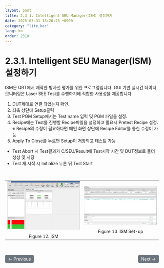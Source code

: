 ```yaml
---
layout: post
title: 2.3.1. Intelligent SEU Manager(ISM) 설정하기
date: 2025-03-31 13:20:23 +0900
category: "lite_kor"
lang: ko
order: 2310
---
```


# 2.3.1. Intelligent SEU Manager(ISM) 설정하기

ISM은 QRT에서 제작한 방사선 평가를 위한 프로그램입니다. GUI 기반 실시간 데이터 모니터링은 Laser SEE Test를 수행하기에 적합한 사용성을 제공합니다 
1.	DUT제대로 연결 되었는지 확인.
2.	좌측 상단에 Setup클릭
3.	Test PGM Setup에서는 Test name 입력 및 PGM 파일을 설정.
4.	Recipe에는 Test를 진행할 Recipe파일을 설정하고 필요시 Pretest Recipe 설정.
※	Recipe의 수정이 필요하다면 메인 화면 상단에 Recipe Editor를 통한 수정이 가능.
5.	Apply To Close를 누르면 Setup이 저장되고 테스트 가능
-	Test Abort 시 Test결과가 C/SEU/Result에 Test시작 시간 및 DUT정보로 폴더 생성 및 저장
-	Test 재 시작 시 Initialize 누른 뒤 Test Start

<br/> <!-- 한줄 띄기 -->

<!-- 2x2 이미지 테이블 -->
<table align="center">
  <tr>
    <td align="center">
      <img src="/assets/Chapter-2/ISM.png" alt="ISM">
      <div style="margin-top: 10px;">Figure 12. ISM</div>
    </td>
    <td align="center">
      <img src="/assets/Chapter-2/ISM Set-up.png" alt="ISM Set-up">
      <div style="margin-top: 10px;">Figure 13. ISM Set-up</div>
    </td>
  </tr>
</table>



<!-- 이전/다음 페이지 버튼 -->
<br/>
<br/>
<div style="display: flex; justify-content: space-between; align-items: center; margin-top: 10;">
  <!-- 이전 페이지 버튼 -->
  <a href="/manuals/manuals_lite_kor/Chapter 2/Chapter 2-3/" class="btn btn-primary" style="display: inline-block; padding: 5px 10px; background-color: #6c757d; color: white; text-decoration: none; border-radius: 5px;">
    ← Previous
  </a>

  <!-- 다음 페이지 버튼 -->
  <a href="/manuals/manuals_lite_kor/Chapter 2/Chapter 2-4/" class="btn btn-primary" style="display: inline-block; padding: 5px 10px; background-color: #6c757d; color: white; text-decoration: none; border-radius: 5px;">
    Next →
  </a>
</div>